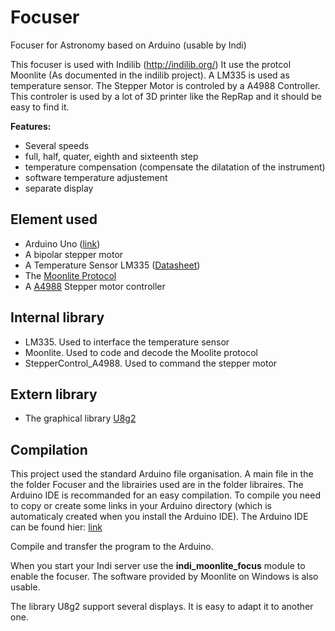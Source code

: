 # Focuser
Focuser for Astronomy based on Arduino (usable by Indi)

This focuser is used with Indilib (http://indilib.org/)
It use the protcol Moonlite (As documented in the indilib project).
A LM335 is used as temperature sensor.
The Stepper Motor is controled by a A4988 Controller. This controler is used by a lot of 3D printer like the RepRap and it should be easy to find it.

**Features:**
- Several speeds
- full, half, quater, eighth and sixteenth step
- temperature compensation (compensate the dilatation of the instrument)
- software temperature adjustement
- separate display

## Element used
- Arduino Uno ([link](https://www.arduino.cc/en/Main/ArduinoBoardUno))
- A bipolar stepper motor
- A Temperature Sensor LM335 ([Datasheet](http://www.ti.com/lit/ds/symlink/lm335.pdf))
- The [Moonlite Protocol](http://www.indilib.org/media/kunena/attachments/1/HighResSteppermotor107.pdf)
- A [A4988](https://www.pololu.com/file/0J450/a4988_DMOS_microstepping_driver_with_translator.pdf) Stepper motor controller

## Internal library
- LM335. Used to interface the temperature sensor
- Moonlite. Used to code and decode the Moolite protocol
- StepperControl_A4988. Used to command the stepper motor

## Extern library
- The graphical library [U8g2](https://github.com/olikraus/u8g2/)

## Compilation
This project used the standard Arduino file organisation. A main file in the the folder Focuser and the librairies used are in the folder libraires.
The Arduino IDE is recommanded for an easy compilation. 
To compile you need to copy or create some links in your Arduino directory (which is automaticaly created when you install the Arduino IDE).
The Arduino IDE can be found hier: [link](https://www.arduino.cc/en/Main/Software)

Compile and transfer the program to the Arduino.

When you start your Indi server use the **indi_moonlite_focus** module to enable the focuser. 
The software provided by Moonlite on Windows is also usable.

The library U8g2 support several displays. It is easy to adapt it to another one.
